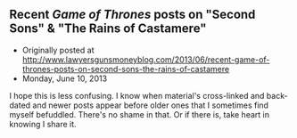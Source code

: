 ## Recent <em>Game of Thrones</em> posts on "Second Sons" &amp; "The Rains of Castamere"

 * Originally posted at http://www.lawyersgunsmoneyblog.com/2013/06/recent-game-of-thrones-posts-on-second-sons-the-rains-of-castamere
 * Monday, June 10, 2013

I hope this is less confusing. I know when material's cross-linked and back-dated and newer posts appear before older ones that I sometimes find myself befuddled. There's no shame in that. Or if there is, take heart in knowing I share it.